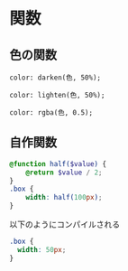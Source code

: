 # 関数

## 色の関数

`color: darken(色, 50%);`

`color: lighten(色, 50%);`

`color: rgba(色, 0.5);`

## 自作関数

```style.scss
@function half($value) {
    @return $value / 2;
}
.box {
    width: half(100px);
}
```

以下のようにコンパイルされる

```style.css
.box {
  width: 50px;
}
```

